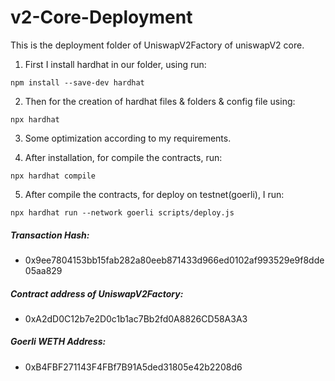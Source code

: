 # v2-Core-Deployment

This is the deployment folder of UniswapV2Factory of uniswapV2 core.

1. First I install hardhat in our folder, using run:
```
npm install --save-dev hardhat
```

2. Then for the creation of hardhat files & folders & config file using:
```
npx hardhat
```

3. Some optimization according to my requirements.

4. After installation, for compile the contracts, run:
```
npx hardhat compile
```

5. After compile the contracts, for deploy on testnet(goerli), I run:
```
npx hardhat run --network goerli scripts/deploy.js
```

##### Transaction Hash:
- 0x9ee7804153bb15fab282a80eeb871433d966ed0102af993529e9f8dde05aa829

##### Contract address of UniswapV2Factory:
- 0xA2dD0C12b7e2D0c1b1ac7Bb2fd0A8826CD58A3A3

##### Goerli WETH Address:
- 0xB4FBF271143F4FBf7B91A5ded31805e42b2208d6
